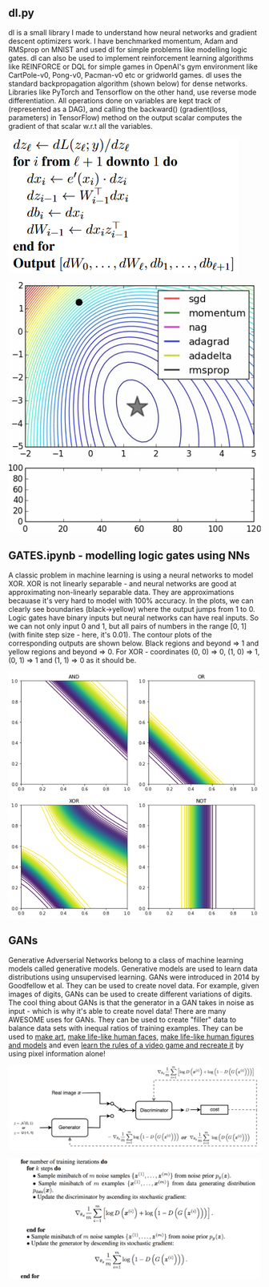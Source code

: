 ## dl.py
dl is a small library I made to understand how neural networks and gradient descent optimizers work. I have benchmarked momentum, Adam and RMSprop on MNIST and used dl for simple problems like modelling logic gates. dl can also be used to implement reinforcement learning algorithms like REINFORCE or DQL for simple games in OpenAI's gym environment like CartPole-v0, Pong-v0, Pacman-v0 etc or gridworld games. dl uses the standard backpropagation algorithm (shown below) for dense networks. Libraries like PyTorch and Tensorflow on the other hand, use reverse mode differentiation. All operations done on variables are kept track of (represented as a DAG), and calling the backward() (gradient(loss, parameters) in TensorFlow) method on the output scalar computes the gradient of that scalar w.r.t all the variables.

![](backpropagation.png)

![](optims.gif)

## GATES.ipynb - modelling logic gates using NNs
A classic problem in machine learning is using a neural networks to model XOR. XOR is not linearly separable - and neural networks are good at approximating non-linearly separable data. They are approximations becauase it's very hard to model with 100% accuracy. In the plots, we can clearly see boundaries (black->yellow) where the output jumps from 1 to 0. Logic gates have binary inputs but neural networks can have real inputs. So we can not only input 0 and 1, but all pairs of numbers in the range [0, 1] (with finite step size - here, it's 0.01). The contour plots of the corresponding outputs are shown below. Black regions and beyond => 1 and yellow regions and beyond => 0. For XOR - coordinates (0, 0) => 0, (1, 0) => 1, (0, 1) => 1 and (1, 1) => 0 as it should be.

![](gatecontours.png)

## GANs
Generative Adverserial Networks belong to a class of machine learning models called generative models. Generative models are used to learn data distributions using unsupervised learning. GANs were introduced in 2014 by Goodfellow et al. They can be used to create novel data. For example, given images of digits, GANs can be used to create different variations of digits. The cool thing about GANs is that the generator in a GAN takes in noise as input - which is why it's able to create novel data! There are many AWESOME uses for GANs. They can be used to create "filler" data to balance data sets with inequal ratios of training examples. They can be used to [make art](https://heartbeat.fritz.ai/artificial-art-how-gans-are-making-machines-creative-b99105627198), [make life-like human faces](https://www.whichfaceisreal.com/), [make life-like human figures and models](https://rosebud.ai/) and even [learn the rules of a video game and recreate it](https://blogs.nvidia.com/blog/2020/05/22/gamegan-research-pacman-anniversary/) by using pixel information alone! 

![](gan.jpeg)

![](gan.png)
